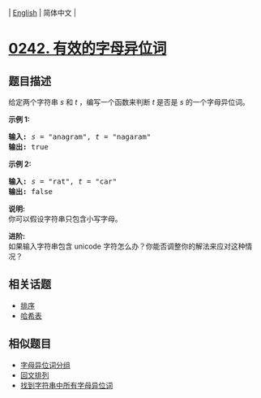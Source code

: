 
| [English](README_EN.md) | 简体中文 |

# [0242. 有效的字母异位词](https://leetcode-cn.com/problems/valid-anagram/)

## 题目描述

<p>给定两个字符串 <em>s</em> 和 <em>t</em> ，编写一个函数来判断 <em>t</em> 是否是 <em>s</em> 的一个字母异位词。</p>

<p><strong>示例&nbsp;1:</strong></p>

<pre><strong>输入:</strong> <em>s</em> = &quot;anagram&quot;, <em>t</em> = &quot;nagaram&quot;
<strong>输出:</strong> true
</pre>

<p><strong>示例 2:</strong></p>

<pre><strong>输入:</strong> <em>s</em> = &quot;rat&quot;, <em>t</em> = &quot;car&quot;
<strong>输出: </strong>false</pre>

<p><strong>说明:</strong><br>
你可以假设字符串只包含小写字母。</p>

<p><strong>进阶:</strong><br>
如果输入字符串包含 unicode 字符怎么办？你能否调整你的解法来应对这种情况？</p>


## 相关话题

- [排序](https://leetcode-cn.com/tag/sort)
- [哈希表](https://leetcode-cn.com/tag/hash-table)

## 相似题目

- [字母异位词分组](../group-anagrams/README.md)
- [回文排列](../palindrome-permutation/README.md)
- [找到字符串中所有字母异位词](../find-all-anagrams-in-a-string/README.md)
